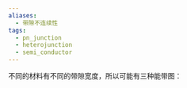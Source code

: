 ```yaml
---
aliases:
  - 带隙不连续性
tags:
  - pn_junction
  - heterojunction
  - semi_conductor
---
```

不同的材料有不同的带隙宽度，所以可能有三种能带图：
